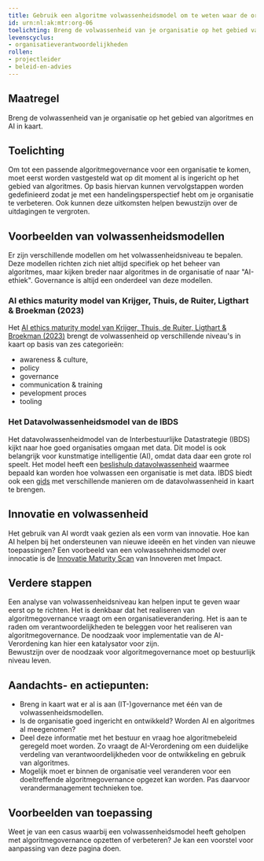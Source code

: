 ```yaml
---
title: Gebruik een algoritme volwassenheidsmodel om te weten waar de organisatie staat
id: urn:nl:ak:mtr:org-06
toelichting: Breng de volwassenheid van je organisatie op het gebied van algoritmes in kaart.
levenscyclus:
- organisatieverantwoordelijkheden
rollen:
- projectleider
- beleid-en-advies
---
```


<!-- tags -->

## Maatregel

Breng de volwassenheid van je organisatie op het gebied van algoritmes en AI in kaart.

## Toelichting 
Om tot een passende algoritmegovernance voor een organisatie te komen, moet eerst worden vastgesteld wat op dit moment al is ingericht op het gebied van algoritmes. 
Op basis hiervan kunnen vervolgstappen worden gedefinieerd zodat je met een handelingsperspectief hebt om je organisatie te verbeteren. Ook kunnen deze uitkomsten helpen bewustzijn over de uitdagingen te vergroten.




## Voorbeelden van volwassenheidsmodellen

Er zijn verschillende modellen om het volwassenheidsniveau te bepalen. Deze modellen richten zich niet altijd specifiek op het beheer van algoritmes, maar kijken breder naar algoritmes in de organisatie of naar "AI-ethiek". Governance is altijd een onderdeel van deze modellen.

### AI ethics maturity model van Krijger, Thuis, de Ruiter, Ligthart & Broekman (2023)
Het [AI ethics maturity model van Krijger, Thuis, de Ruiter, Ligthart & Broekman (2023)](https://link.springer.com/article/10.1007/s43681-022-00228-7) brengt de volwassenheid op verschillende niveau's in kaart op basis van zes categorieën:

- awareness & culture, 
- policy
- governance
- communication & training
- pevelopment proces
- tooling


### Het Datavolwassenheidsmodel van de IBDS
Het datavolwassenheidmodel van de Interbestuurlijke Datastrategie (IBDS) kijkt naar hoe goed organisaties omgaan met data. Dit model is ook belangrijk voor kunstmatige intelligentie (AI), omdat data daar een grote rol speelt. Het model heeft een [beslishulp datavolwassenheid](https://realisatieibds.nl/groups/view/c23ab74c-adb4-424e-917d-773a37968efe/kenniscentrum-van-de-ibds/wiki/view/2447d2a8-6c48-468d-9739-00772688853f/beslishulp-datavolwassenheid) waarmee bepaald kan worden hoe volwassen een organisatie is met data. IBDS biedt ook een [gids](https://realisatieibds.nl/page/view/ad94d97c-4d48-443c-aedd-235b2d0ca8b6/wegwijzer-volwassenheidsmodellen) met verschillende manieren om de datavolwassenheid in kaart te brengen. 

## Innovatie en volwassenheid
Het gebruik van AI wordt vaak gezien als een vorm van innovatie. Hoe kan AI helpen bij het ondersteunen van nieuwe ideeën en het vinden van nieuwe toepassingen? Een voorbeeld van een volwassehnheidsmodel over innocatie is de [Innovatie Maturity Scan](https://www.rijksorganisatieodi.nl/innoveren-met-impact/onze-services/innovatie-maturity-scan) van Innoveren met Impact.
 
## Verdere stappen
Een analyse van volwassenheidsniveau kan helpen input te geven waar eerst op te richten.
Het is denkbaar dat het realiseren van algoritmegovernance vraagt om een organisatieverandering. 
Het is aan te raden om verantwoordelijkheden te beleggen voor het realiseren van algoritmegovernance.
De noodzaak voor implementatie van de AI-Verordening kan hier een katalysator voor zijn.  
Bewustzijn over de noodzaak voor algoritmegovernance moet op bestuurlijk niveau leven. 

## Aandachts- en actiepunten:
* Breng in kaart wat er al is aan (IT-)governance met één van de volwassenheidsmodellen.
* Is de organisatie goed ingericht en ontwikkeld? Worden AI en algoritmes al meegenomen?
* Deel deze informatie met het bestuur en vraag hoe algoritmebeleid geregeld moet worden. Zo vraagt de AI-Verordening om een duidelijke verdeling van verantwoordelijkheden voor de ontwikkeling en gebruik van algoritmes.
* Mogelijk moet er binnen de organisatie veel veranderen voor een doeltreffende algoritmegovernance opgezet kan worden. Pas daarvoor verandermanagement technieken toe. 
  
## Voorbeelden van toepassing
Weet je van een casus waarbij een volwassenheidsmodel heeft geholpen met algoritmegovernance opzetten of verbeteren? Je kan een voorstel voor aanpassing van deze pagina doen.

